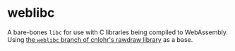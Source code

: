 # weblibc
A bare-bones `libc` for use with C libraries being compiled to WebAssembly. Using [the `weblibc` branch of cnlohr's rawdraw library](https://github.com/cntools/rawdraw/tree/weblibc) as a base.